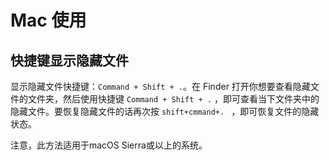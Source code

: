 # Mac 使用

## 快捷键显示隐藏文件

显示隐藏文件快捷键：`Command + Shift + .`。在 Finder 打开你想要查看隐藏文件的文件夹，然后使用快捷键 `Command + Shift + .` ，即可查看当下文件夹中的隐藏文件。要恢复隐藏文件的话再次按 `shift+cmmand+. ` ，即可恢复文件的隐藏状态。

注意，此方法适用于macOS Sierra或以上的系统。

